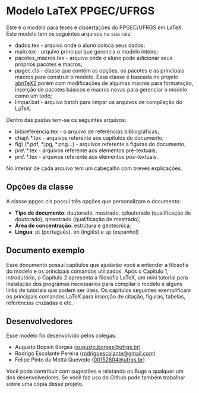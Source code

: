 # Modelo LaTeX PPGEC/UFRGS

Este é o modelo para teses e dissertações do PPGEC/UFRGS em LaTeX. Este modelo tem os seguintes arquivos na sua raiz:

  - dados.tex - arquivo onde o aluno coloca seus dados;
  - main.tex - arquivo principal que gerencia o modelo inteiro;
  - pacotes_macros.tex - arquivo onde o aluno pode adicionar seus próprios pacotes e macros;
  - ppgec.cls - classe que contém as opções, os pacotes e as principais macros para construir o modelo. Essa classe é baseada no projeto [abnTeX2](https://www.abntex.net.br/) porém com modificações de algumas macros para formatação, inserção de pacotes básicos e macros novas para gerenciar o modelo como um todo;
  - limpar.bat - arquivo batch para limpar os arquivos de compilação do LaTeX.
 
Dentro das pastas tem-se os seguintes arquivos:

- bib\referencia.tex - o arquivo de referências bibliográficas;
- chap\ *.tex - arquivos referente aos capítulos do documento;
- fig\ (*.pdf, *.jpg, *.png...) - arquivos referente a figuras do documento;
- pre\ *.tex - arquivos referente aos elementos pré-textuais;
- pro\ *.tex - arquivos referente aos elementos pós-textuais.

No interior de cada arquivo tem um cabeçalho com breves explicações.

## Opções da classe

A classe ppgec.cls possuí três opções que personalizam o documento:

  - **Tipo de documento**: doutorado, mestrado, qdoutorado (qualificação de doutorado), qmestrado (qualificação de mestrado);
  - **Área de concentração**: estrutura e geotecnica;
  - **Língua**: pt (português), en (inglês) e sp (espanhol)

## Documento exemplo

Esse documento possuí capitulos que ajudarão você a entender a filosofia do modelo e os principais comandos utilizados. Após o Capítulo 1, introdutório, o Capítulo 2 apresenta a filosofia LaTeX, um mini tutorial para instalação dos programas necessários para compilar o modelo e alguns links de tutoriais que podem ser úteis. Os capitulos seguintes exemplificam os principais comandos LaTeX para inserção de citação, figuras, tabelas, referências cruzadas e etc.

## Desenvolvedores

Esse modelo foi desenvolvido pelos colegas:

- Augusto Bopsin Borges (augusto.borges@ufrgs.br)
- Rodrigo Escolante Pereira (rodrigoescolante@gmail.com)
- Felipe Pinto da Motta Quevedo (00152604@ufrgs.br)

Você pode contribuir com sugestões e relatando os Bugs a qualquer um dos desenvolvedores. Se você faz uso do Github pode também trabalhar sobre uma cópia desse projeto.

